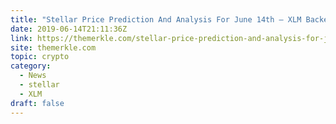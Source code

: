 ```yaml
---
title: "Stellar Price Prediction And Analysis For June 14th – XLM Backed by the Support"
date: 2019-06-14T21:11:36Z
link: https://themerkle.com/stellar-price-prediction-and-analysis-for-june-14th-xlm-backed-by-the-support/?utm_medium=RSS&utm_source=hune
site: themerkle.com
topic: crypto
category:
  - News
  - stellar
  - XLM
draft: false
---
```

